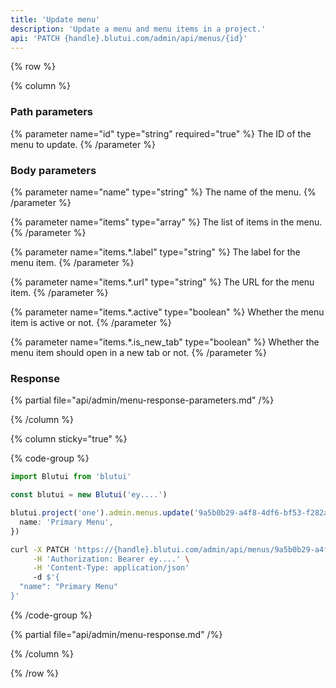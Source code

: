 ```yaml
---
title: 'Update menu'
description: 'Update a menu and menu items in a project.'
api: 'PATCH {handle}.blutui.com/admin/api/menus/{id}'
---
```


{% row %}

{% column %}
### Path parameters

{% parameter name="id" type="string" required="true" %}
The ID of the menu to update.
{% /parameter %}

### Body parameters

{% parameter name="name" type="string" %}
The name of the menu.
{% /parameter %}

{% parameter name="items" type="array" %}
The list of items in the menu.
{% /parameter %}

{% parameter name="items.*.label" type="string" %}
The label for the menu item.
{% /parameter %}

{% parameter name="items.*.url" type="string" %}
The URL for the menu item.
{% /parameter %}

{% parameter name="items.*.active" type="boolean" %}
Whether the menu item is active or not.
{% /parameter %}

{% parameter name="items.*.is_new_tab" type="boolean" %}
Whether the menu item should open in a new tab or not.
{% /parameter %}

### Response

{% partial file="api/admin/menu-response-parameters.md" /%}

{% /column %}

{% column sticky="true" %}

{% code-group %}

```ts {% process=false filename="Node.js" %}
import Blutui from 'blutui'

const blutui = new Blutui('ey....')

blutui.project('one').admin.menus.update('9a5b0b29-a4f8-4df6-bf53-f282af312686', {
  name: 'Primary Menu',
})
```

```bash {% process=false filename="cURL" %}
curl -X PATCH 'https://{handle}.blutui.com/admin/api/menus/9a5b0b29-a4f8-4df6-bf53-f282af312686' \
     -H 'Authorization: Bearer ey....' \
     -H 'Content-Type: application/json'
     -d $'{
  "name": "Primary Menu"
}'
```

{% /code-group %}

{% partial file="api/admin/menu-response.md" /%}

{% /column %}

{% /row %}

